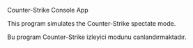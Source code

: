 Counter-Strike Console App

This program simulates the Counter-Strike spectate mode.

Bu program Counter-Strike izleyici modunu canlandırmaktadır.
